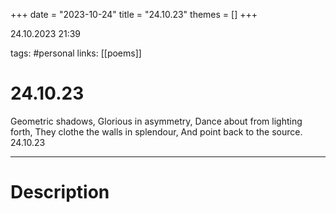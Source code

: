 +++
date = "2023-10-24"
title = "24.10.23"
themes = []
+++

24.10.2023 21:39

tags: #personal
links: [[poems]]

# 24.10.23

Geometric shadows,
Glorious in asymmetry,
Dance about from lighting forth,
They clothe the walls in splendour,
And point back to the source.
24.10.23

---

# Description

